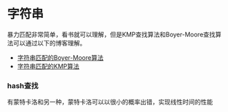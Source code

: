 # __字符串__
暴力匹配非常简单，看书就可以理解，但是KMP查找算法和Boyer-Moore查找算法可以通过以下的博客理解。
* <a href="http://www.ruanyifeng.com/blog/2013/05/boyer-moore_string_search_algorithm.html">字符串匹配的Boyer-Moore算法</a>
* <a href="http://www.ruanyifeng.com/blog/2013/05/Knuth%E2%80%93Morris%E2%80%93Pratt_algorithm.html">字符串匹配的KMP算法</a>
### hash查找
有蒙特卡洛和另一种，蒙特卡洛可以以很小的概率出错，实现线性时间的性能